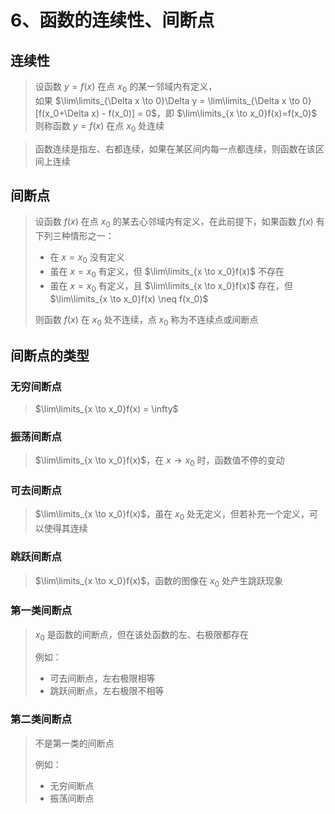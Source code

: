 # 6、函数的连续性、间断点

## 连续性

> 设函数 $y=f(x)$ 在点 $x_0$ 的某一邻域内有定义，  
> 如果 $\lim\limits_{\Delta x \to 0}\Delta y = \lim\limits_{\Delta x \to 0}[f(x_0+\Delta x) - f(x_0)] = 0$，即 $\lim\limits_{x \to x_0}f(x)=f(x_0)$  
> 则称函数 $y=f(x)$ 在点 $x_0$ 处连续

> 函数连续是指左、右都连续，如果在某区间内每一点都连续，则函数在该区间上连续

## 间断点

> 设函数 $f(x)$ 在点 $x_0$ 的某去心邻域内有定义，在此前提下，如果函数 $f(x)$ 有下列三种情形之一：
> - 在 $x=x_0$ 没有定义
> - 虽在 $x=x_0$ 有定义，但 $\lim\limits_{x \to x_0}f(x)$ 不存在
> - 虽在 $x=x_0$ 有定义，且 $\lim\limits_{x \to x_0}f(x)$ 存在，但 $\lim\limits_{x \to x_0}f(x) \neq f(x_0)$  
> 
> 则函数 $f(x)$ 在 $x_0$ 处不连续，点 $x_0$ 称为不连续点或间断点

## 间断点的类型

### 无穷间断点

> $\lim\limits_{x \to x_0}f(x) = \infty$

### 振荡间断点

> $\lim\limits_{x \to x_0}f(x)$，在 $x \to x_0$ 时，函数值不停的变动

### 可去间断点

> $\lim\limits_{x \to x_0}f(x)$，虽在 $x_0$ 处无定义，但若补充一个定义，可以使得其连续

### 跳跃间断点

> $\lim\limits_{x \to x_0}f(x)$，函数的图像在 $x_0$ 处产生跳跃现象

### 第一类间断点

> $x_0$ 是函数的间断点，但在该处函数的左、右极限都存在  
> 
> 例如：
> - 可去间断点，左右极限相等
> - 跳跃间断点，左右极限不相等

### 第二类间断点

> 不是第一类的间断点  
> 
> 例如：
> - 无穷间断点
> - 振荡间断点